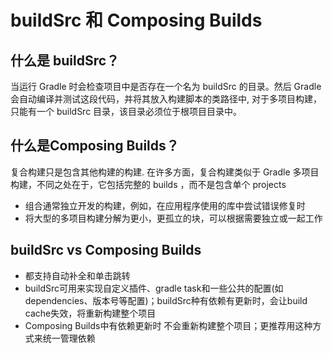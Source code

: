 # buildSrc 和 Composing Builds 

## 什么是 buildSrc？
当运行 Gradle 时会检查项目中是否存在一个名为 buildSrc 的目录。然后 Gradle 会自动编译并测试这段代码，并将其放入构建脚本的类路径中, 对于多项目构建，只能有一个 buildSrc 目录，该目录必须位于根项目目录中。


## 什么是Composing Builds？
复合构建只是包含其他构建的构建. 在许多方面，复合构建类似于 Gradle 多项目构建，不同之处在于，它包括完整的 builds ，而不是包含单个 projects
- 组合通常独立开发的构建，例如，在应用程序使用的库中尝试错误修复时
- 将大型的多项目构建分解为更小，更孤立的块，可以根据需要独立或一起工作


## buildSrc vs Composing Builds
- 都支持自动补全和单击跳转
- buildSrc可用来实现自定义插件、gradle task和一些公共的配置(如dependencies、版本号等配置)；buildSrc种有依赖有更新时，会让build cache失效，将重新构建整个项目
- Composing Builds中有依赖更新时 不会重新构建整个项目；更推荐用这种方式来统一管理依赖